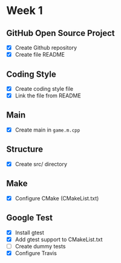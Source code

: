 # Week 1

## GitHub Open Source Project
- [x] Create Github repository
- [x] Create file README

## Coding Style
- [x] Create coding style file
- [x] Link the file from README

## Main
- [x] Create main in `game.m.cpp`

## Structure
- [x] Create src/ directory

## Make
- [x] Configure CMake (CMakeList.txt)

## Google Test
- [x] Install gtest
- [x] Add gtest support to CMakeList.txt
- [ ] Create dummy tests
- [x] Configure Travis
